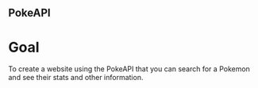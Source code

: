 ## PokeAPI

# Goal

To create a website using the PokeAPI that you can search for a Pokemon and see
their stats and other information.
